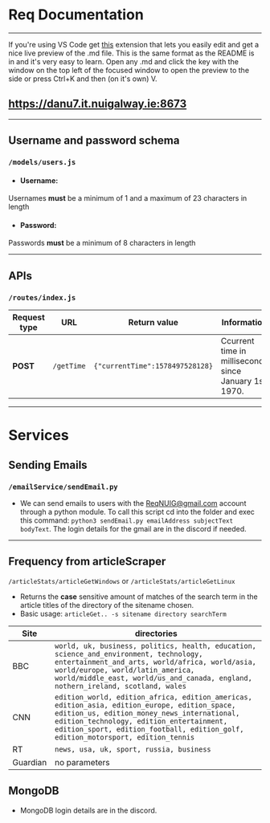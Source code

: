 # Req Documentation 
____

If you're using VS Code get [this](https://marketplace.visualstudio.com/items?itemName=shd101wyy.markdown-preview-enhanced) extension that lets you easily edit and get a nice live preview of the .md file. This is the same format as the README is in and it's very easy to learn. Open any .md and click the key with the window on the top left of the focused window to open the preview to the side or press Ctrl+K and then (on it's own) V.

## https://danu7.it.nuigalway.ie:8673
____
## Username and password schema
### `/models/users.js`
* ####  Username:
Usernames **must** be a minimum of 1 and a maximum of 23 characters in length
* #### Password:
Passwords **must** be a minimum of 8 characters in length
____

## APIs
### `/routes/index.js`
| Request type  | URL | Return value|  Information |
| ------------- | ------------- | ------------- | ------------- |
| **POST**  | `/getTime` | `{"currentTime":1578497528128}` | Ccurrent time in milliseconds since January 1st 1970.  |
____

# Services

## Sending Emails
### `/emailService/sendEmail.py`
* We can send emails to users with the ReqNUIG@gmail.com account through a python module. To call this script cd into the folder and exec this command: `python3 sendEmail.py emailAddress subjectText bodyText`. The login details for the gmail are in the discord if needed.
____

## Frequency from articleScraper
`/articleStats/articleGetWindows` or `/articleStats/articleGetLinux`
* Returns the **case** sensitive amount of matches of the search term in the article titles of the directory of the sitename chosen.
* Basic usage: `articleGet.. -s sitename directory searchTerm`

| Site  |  directories |
| ------------- | ------------- | 
| BBC | `world, uk, business, politics, health, education, science_and_environment, technology, entertainment_and_arts, world/africa, world/asia, world/europe, world/latin_america, world/middle_east, world/us_and_canada, england, nothern_ireland, scotland, wales` |
| CNN | `edition_world, edition_africa, edition_americas, edition_asia, edition_europe, edition_space, edition_us, edition_money_news_international, edition_technology, edition_entertainment, edition_sport, edition_football, edition_golf, edition_motorsport, edition_tennis`| 
| RT | `news, usa, uk, sport, russia, business`| 
| Guardian | no parameters| 




## MongoDB

* MongoDB login details are in the discord.